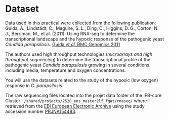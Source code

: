 # Dataset

Data used in this practical were collected from the following publication: Guida, A., Lindstädt, C., Maguire, S. L., Ding, C., Higgins, D. G., Corton, N. J., Berriman, M., et al. (2011). Using RNA-seq to determine the transcriptional landscape and the hypoxic response of the pathogenic yeast *Candida parapsilosis*. [Guida *et al*. BMC Genomics 2011](https://bmcgenomics.biomedcentral.com/articles/10.1186/1471-2164-12-628)

The authors used high throughput technologies (*microarrays and high throughput sequencing*) to determine the transcriptional profile of the pathogenic yeast *Candida parapsilosis* growing in several conditions including media, temperature and oxygen concentrations.

You will use the datasets related to the study of the hypoxic (low oxygen) response in *C. parapsilosis*.

The raw sequencing files located into the projet data folder of the IFB-core Cluster : `/shared/projects/2528_ens_master2lf_fgat/rnaseq/` where retrieved from the [EBI European Electronic Archive](https://www.ebi.ac.uk/ena/browser/home) using the study accession number [PRJNA154483](https://www.ebi.ac.uk/ena/browser/view/PRJNA154483).
